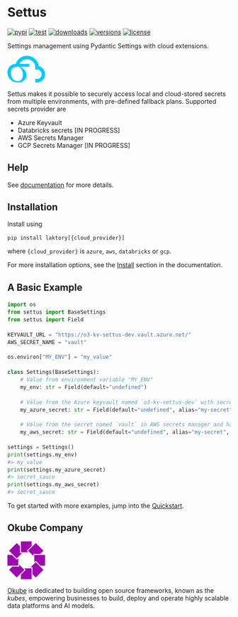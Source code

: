 # Settus

[![pypi](https://img.shields.io/pypi/v/laktory.svg)](https://pypi.org/project/settus/)
[![test](https://github.com/okube-ai/settus/actions/workflows/test.yml/badge.svg)](https://github.com/okube-ai/settus/actions/workflows/test.yml)
[![downloads](https://static.pepy.tech/badge/settus/month)](https://pepy.tech/project/settus)
[![versions](https://img.shields.io/pypi/pyversions/settus.svg)](https://github.com/okube-ai/settus)
[![license](https://img.shields.io/github/license/okube-ai/settus.svg)](https://github.com/okube-ai/settus/blob/main/LICENSE)

Settings management using Pydantic Settings with cloud extensions.

<img src="docs/images/settus_sb.png" alt="settus logo" width="85"/>

Settus makes it possible to securely access local and cloud-stored secrets from multiple environments, with pre-defined fallback plans. Supported secrets provider are

* Azure Keyvault
* Databricks secrets [IN PROGRESS]
* AWS Secrets Manager
* GCP Secrets Manager [IN PROGRESS]

## Help
See [documentation](https://www.okube.ai/settus) for more details.


## Installation
Install using 
```commandline
pip install laktory[{cloud_provider}]
```
where `{cloud_provider}` is `azure`, `aws`, `databricks` or `gcp`. 

For more installation options,
see the [Install](https://www.okube.ai/settus/install/) section in the documentation.

## A Basic Example

```py
import os
from settus import BaseSettings
from settus import Field

KEYVAULT_URL = "https://o3-kv-settus-dev.vault.azure.net/"
AWS_SECRET_NAME = "vault"

os.environ["MY_ENV"] = "my_value"

class Settings(BaseSettings):
    # Value from environment variable "MY_ENV"
    my_env: str = Field(default="undefined")
    
    # Value from the Azure keyvault named `o3-kv-settus-dev` with secret key `my-secret` 
    my_azure_secret: str = Field(default="undefined", alias="my-secret", keyvault_url=KEYVAULT_URL)
    
    # Value from the secret named `vault` in AWS secrets manager and having the secret key `my-secret`
    my_aws_secret: str = Field(default="undefined", alias="my-secret", aws_secret_name=AWS_SECRET_NAME)

settings = Settings()
print(settings.my_env)
#> my_value
print(settings.my_azure_secret)
#> secret_sauce
print(settings.my_aws_secret)
#> secret_sauce
```

To get started with more examples, jump into the [Quickstart](https://www.okube.ai/settus/quickstart/).

## Okube Company
<img src="docs/images/okube.png" alt="okube logo" width="85"/>

[Okube](https://www.okube.ai) is dedicated to building open source frameworks, known as the *kubes*, empowering businesses to build, deploy and operate highly scalable data platforms and AI models. 



